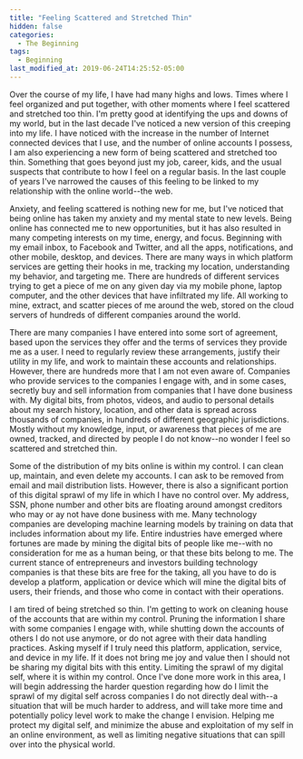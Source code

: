 ```yaml
---
title: "Feeling Scattered and Stretched Thin"
hidden: false
categories:
  - The Beginning
tags:
  - Beginning
last_modified_at: 2019-06-24T14:25:52-05:00
---
```


Over the course of my life, I have had many highs and lows. Times where I feel organized and put together, with other moments where I feel scattered and stretched too thin. I'm pretty good at identifying the ups and downs of my world, but in the last decade I've noticed a new version of this creeping into my life. I have noticed with the increase in the number of Internet connected devices that I use, and the number of online accounts I possess, I am also experiencing a new form of being scattered and stretched too thin. Something that goes beyond just my job, career, kids, and the usual suspects that contribute to how I feel on a regular basis. In the last couple of years I've narrowed the causes of this feeling to be linked to my relationship with the online world--the web.

Anxiety, and feeling scattered is nothing new for me, but I've noticed that being online has taken my anxiety and my mental state to new levels. Being online has connected me to new opportunities, but it has also resulted in many competing interests on my time, energy, and focus. Beginning with my email inbox, to Facebook and Twitter, and all the apps, notifications, and other mobile, desktop, and devices. There are many ways in which platform services are getting their hooks in me, tracking my location, understanding my behavior, and targeting me. There are hundreds of different services trying to get a piece of me on any given day via my mobile phone, laptop computer, and the other devices that have infiltrated my life. All working to mine, extract, and scatter pieces of me around the web, stored on the cloud servers of hundreds of different companies around the world.

There are many companies I have entered into some sort of agreement, based upon the services they offer and the terms of services they provide me as a user. I need to regularly review these arrangements, justify their utility in my life, and work to maintain these accounts and relationships. However, there are hundreds more that I am not even aware of. Companies who provide services to the companies I engage with, and in some cases, secretly buy and sell information from companies that I have done business with. My digital bits, from photos, videos, and audio to personal details about my search history, location, and other data is spread across thousands of companies, in hundreds of different geographic jurisdictions. Mostly without my knowledge, input, or awareness that pieces of me are owned, tracked, and directed by people I do not know--no wonder I feel so scattered and stretched thin.

Some of the distribution of my bits online is within my control. I can clean up, maintain, and even delete my accounts. I can ask to be removed from email and mail distribution lists. However, there is also a significant portion of this digital sprawl of my life in which I have no control over. My address, SSN, phone number and other bits are floating around amongst creditors who may or ay not have done business with me. Many technology companies are developing machine learning models by training on data that includes information about my life. Entire industries have emerged where fortunes are made by mining the digital bits of people like me--with no consideration for me as a human being, or that these bits belong to me. The current stance of entrepreneurs and investors building technology companies is that these bits are free for the taking, all you have to do is develop a platform, application or device which will mine the digital bits of users, their friends, and those who come in contact with their operations.

I am tired of being stretched so thin. I'm getting to work on cleaning house of the accounts that are within my control. Pruning the information I share with some companies I engage with, while shutting down the accounts of others I do not use anymore, or do not agree with their data handling practices. Asking myself if I truly need this platform, application, service, and device in my life. If it does not bring me joy and value then I should not be sharing my digital bits with this entity. Limiting the sprawl of my digital self, where it is within my control. Once I've done more work in this area, I will begin addressing the harder question regarding how do I limit the sprawl of my digital self across companies I do not directly deal with--a situation that will be much harder to address, and will take more time and potentially policy level work to make the change I envision. Helping me protect my digital self, and minimize the abuse and exploitation of my self in an online environment, as well as limiting negative situations that can spill over into the physical world.

